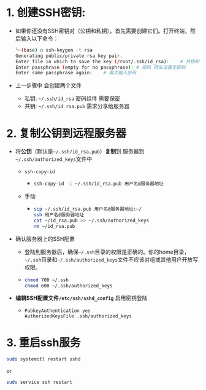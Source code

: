 # 1. **创建SSH密钥**: 

- 如果你还没有SSH密钥对（公钥和私钥），首先需要创建它们。打开终端，然后输入以下命令：
	```bash
	╰─(base) ○ ssh-keygen -t rsa
	Generating public/private rsa key pair.
	Enter file in which to save the key (/root/.ssh/id_rsa):	# 共钥和私钥 存储位置
	Enter passphrase (empty for no passphrase):	# 密码 回车设置无密码
	Enter same passphrase again:	# 再次输入密码
	```
	
- 上一步骤中 会创建两个文件
	
	- 私钥: `~/.ssh/id_rsa`	密码组件 需要保密
	- 共钥: `~/.ssh/id_rsa.pub`	 需求分享给服务器

# 2. **复制公钥到远程服务器**

- 将**公钥**（默认是`~/.ssh/id_rsa.pub`）**复制**到 服务器到 `~/.ssh/authorized_keys`文件中

  - `ssh-copy-id`

    - ```bash
      ssh-copy-id -i ~/.ssh/id_rsa.pub 用户名@服务器地址
      ```

  - 手动

    - ```bash
      scp ~/.ssh/id_rsa.pub 用户名@服务器地址:~/
      ssh 用户名@服务器地址
      cat ~/id_rsa.pub >> ~/.ssh/authorized_keys
      rm ~/id_rsa.pub
      ```

- 确认服务器上的SSH配置

  - 登陆到服务器后，确保`~/.ssh`目录的权限是正确的。你的home目录，`~/.ssh`目录和`~/.ssh/authorized_keys`文件不应该对组或其他用户开放写权限。

  - ```bash
    chmod 700 ~/.ssh
    chmod 600 ~/.ssh/authorized_keys
    ```

- **编辑SSH配置文件`/etc/ssh/sshd_config`** 启用密钥登陆

  - ```
    PubkeyAuthentication yes
    AuthorizedKeysFile .ssh/authorized_keys
    ```

# 3. 重启ssh服务

```bash
sudo systemctl restart sshd
```

or

```bash
sudo service ssh restart	
```

